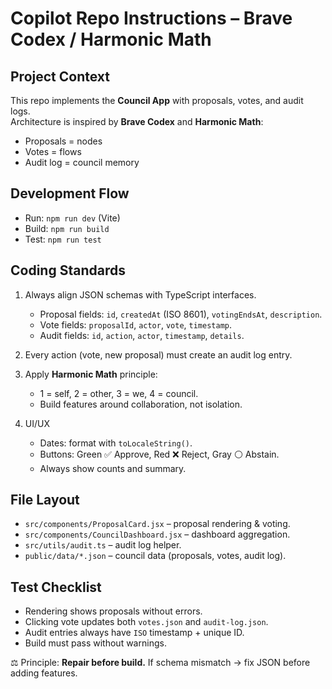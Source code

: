 # Copilot Repo Instructions – Brave Codex / Harmonic Math

## Project Context
This repo implements the **Council App** with proposals, votes, and audit logs.  
Architecture is inspired by **Brave Codex** and **Harmonic Math**:
- Proposals = nodes
- Votes = flows
- Audit log = council memory

## Development Flow
- Run: `npm run dev` (Vite)
- Build: `npm run build`
- Test: `npm run test`

## Coding Standards
1. Always align JSON schemas with TypeScript interfaces.
   - Proposal fields: `id`, `createdAt` (ISO 8601), `votingEndsAt`, `description`.
   - Vote fields: `proposalId`, `actor`, `vote`, `timestamp`.
   - Audit fields: `id`, `action`, `actor`, `timestamp`, `details`.

2. Every action (vote, new proposal) must create an audit log entry.

3. Apply **Harmonic Math** principle:
   - 1 = self, 2 = other, 3 = we, 4 = council.
   - Build features around collaboration, not isolation.

4. UI/UX
   - Dates: format with `toLocaleString()`.
   - Buttons: Green ✅ Approve, Red ❌ Reject, Gray ⚪ Abstain.
   - Always show counts and summary.

## File Layout
- `src/components/ProposalCard.jsx` – proposal rendering & voting.
- `src/components/CouncilDashboard.jsx` – dashboard aggregation.
- `src/utils/audit.ts` – audit log helper.
- `public/data/*.json` – council data (proposals, votes, audit log).

## Test Checklist
- Rendering shows proposals without errors.
- Clicking vote updates both `votes.json` and `audit-log.json`.
- Audit entries always have `ISO` timestamp + unique ID.
- Build must pass without warnings.

⚖️ Principle: **Repair before build.** If schema mismatch → fix JSON before adding features.
